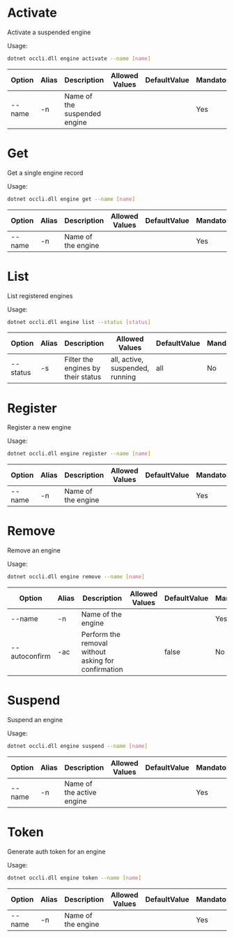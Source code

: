 # Activate

Activate a suspended engine

Usage: 
```sh
dotnet occli.dll engine activate --name [name]
```

| Option | Alias | Description | Allowed Values | DefaultValue | Mandatory |
| --- | --- | --- | --- | --- | --- |
| --name | -n | Name of the suspended engine ||| Yes |

# Get
Get a single engine record

Usage: 
```sh
dotnet occli.dll engine get --name [name]
```

| Option | Alias | Description | Allowed Values | DefaultValue | Mandatory |
| --- | --- | --- | --- | --- | --- |
| --name | -n | Name of the engine ||| Yes |
    
# List
List registered engines

Usage: 
```sh
dotnet occli.dll engine list --status [status]
```

| Option | Alias | Description | Allowed Values | DefaultValue | Mandatory |
| --- | --- | --- | --- | --- | --- |
| --status | -s | Filter the engines by their status | all, active, suspended, running | all | No |

# Register
Register a new engine

Usage: 
```sh
dotnet occli.dll engine register --name [name]
```

| Option | Alias | Description | Allowed Values | DefaultValue | Mandatory |
| --- | --- | --- | --- | --- | --- |
| --name | -n | Name of the engine ||| Yes |

# Remove
Remove an engine

Usage: 
```sh
dotnet occli.dll engine remove --name [name]
```

| Option | Alias | Description | Allowed Values | DefaultValue | Mandatory |
| --- | --- | --- | --- | --- | --- |
| --name | -n | Name of the engine ||| Yes |
| --autoconfirm | -ac | Perform the removal without asking for confirmation || false | No |

# Suspend
Suspend an engine

Usage: 
```sh
dotnet occli.dll engine suspend --name [name]
```

| Option | Alias | Description | Allowed Values | DefaultValue | Mandatory |
| --- | --- | --- | --- | --- | --- |
| --name | -n | Name of the active engine ||| Yes |

# Token
Generate auth token for an engine

Usage: 
```sh
dotnet occli.dll engine token --name [name]
```

| Option | Alias | Description | Allowed Values | DefaultValue | Mandatory |
| --- | --- | --- | --- | --- | --- |
| --name | -n | Name of the engine ||| Yes |